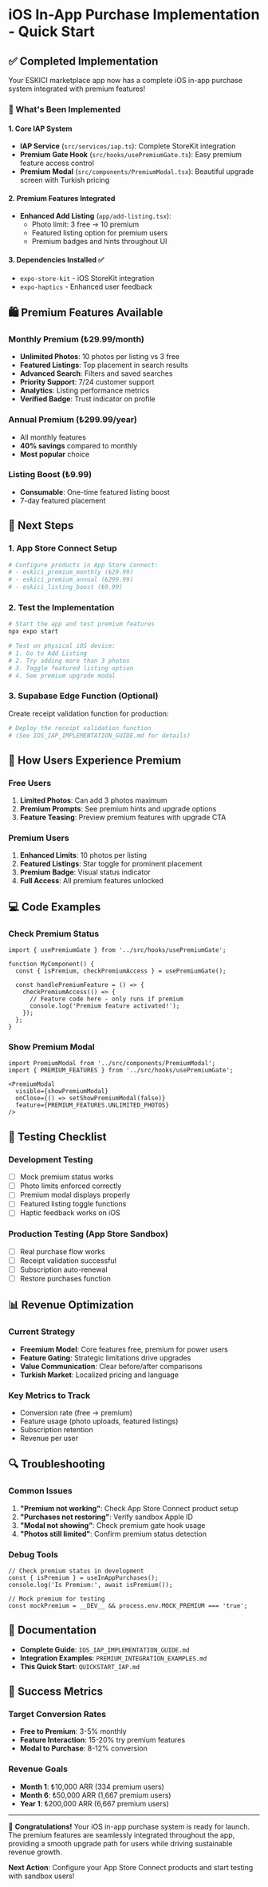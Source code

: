 # iOS In-App Purchase Implementation - Quick Start

## ✅ Completed Implementation

Your ESKICI marketplace app now has a complete iOS in-app purchase system integrated with premium features!

### 🚀 What's Been Implemented

#### 1. Core IAP System
- **IAP Service** (`src/services/iap.ts`): Complete StoreKit integration
- **Premium Gate Hook** (`src/hooks/usePremiumGate.ts`): Easy premium feature access control
- **Premium Modal** (`src/components/PremiumModal.tsx`): Beautiful upgrade screen with Turkish pricing

#### 2. Premium Features Integrated
- **Enhanced Add Listing** (`app/add-listing.tsx`):
  - Photo limit: 3 free → 10 premium 
  - Featured listing option for premium users
  - Premium badges and hints throughout UI

#### 3. Dependencies Installed ✅
- `expo-store-kit` - iOS StoreKit integration
- `expo-haptics` - Enhanced user feedback

## 🛍️ Premium Features Available

### Monthly Premium (₺29.99/month)
- **Unlimited Photos**: 10 photos per listing vs 3 free
- **Featured Listings**: Top placement in search results  
- **Advanced Search**: Filters and saved searches
- **Priority Support**: 7/24 customer support
- **Analytics**: Listing performance metrics
- **Verified Badge**: Trust indicator on profile

### Annual Premium (₺299.99/year)
- All monthly features
- **40% savings** compared to monthly
- **Most popular** choice

### Listing Boost (₺9.99)
- **Consumable**: One-time featured listing boost
- 7-day featured placement

## 🔧 Next Steps

### 1. App Store Connect Setup
```bash
# Configure products in App Store Connect:
# - eskici_premium_monthly (₺29.99)
# - eskici_premium_annual (₺299.99) 
# - eskici_listing_boost (₺9.99)
```

### 2. Test the Implementation
```bash
# Start the app and test premium features
npx expo start

# Test on physical iOS device:
# 1. Go to Add Listing
# 2. Try adding more than 3 photos
# 3. Toggle featured listing option
# 4. See premium upgrade modal
```

### 3. Supabase Edge Function (Optional)
Create receipt validation function for production:
```bash
# Deploy the receipt validation function
# (See IOS_IAP_IMPLEMENTATION_GUIDE.md for details)
```

## 📱 How Users Experience Premium

### Free Users
1. **Limited Photos**: Can add 3 photos maximum
2. **Premium Prompts**: See premium hints and upgrade options
3. **Feature Teasing**: Preview premium features with upgrade CTA

### Premium Users  
1. **Enhanced Limits**: 10 photos per listing
2. **Featured Listings**: Star toggle for prominent placement
3. **Premium Badge**: Visual status indicator
4. **Full Access**: All premium features unlocked

## 💻 Code Examples

### Check Premium Status
```tsx
import { usePremiumGate } from '../src/hooks/usePremiumGate';

function MyComponent() {
  const { isPremium, checkPremiumAccess } = usePremiumGate();
  
  const handlePremiumFeature = () => {
    checkPremiumAccess(() => {
      // Feature code here - only runs if premium
      console.log('Premium feature activated!');
    });
  };
}
```

### Show Premium Modal
```tsx
import PremiumModal from '../src/components/PremiumModal';
import { PREMIUM_FEATURES } from '../src/hooks/usePremiumGate';

<PremiumModal 
  visible={showPremiumModal}
  onClose={() => setShowPremiumModal(false)}
  feature={PREMIUM_FEATURES.UNLIMITED_PHOTOS}
/>
```

## 🧪 Testing Checklist

### Development Testing
- [ ] Mock premium status works
- [ ] Photo limits enforced correctly
- [ ] Premium modal displays properly  
- [ ] Featured listing toggle functions
- [ ] Haptic feedback works on iOS

### Production Testing (App Store Sandbox)
- [ ] Real purchase flow works
- [ ] Receipt validation successful
- [ ] Subscription auto-renewal
- [ ] Restore purchases function

## 📊 Revenue Optimization

### Current Strategy
- **Freemium Model**: Core features free, premium for power users
- **Feature Gating**: Strategic limitations drive upgrades
- **Value Communication**: Clear before/after comparisons
- **Turkish Market**: Localized pricing and language

### Key Metrics to Track
- Conversion rate (free → premium)
- Feature usage (photo uploads, featured listings)
- Subscription retention
- Revenue per user

## 🔍 Troubleshooting

### Common Issues
1. **"Premium not working"**: Check App Store Connect product setup
2. **"Purchases not restoring"**: Verify sandbox Apple ID
3. **"Modal not showing"**: Check premium gate hook usage
4. **"Photos still limited"**: Confirm premium status detection

### Debug Tools
```tsx
// Check premium status in development
const { isPremium } = useInAppPurchases();
console.log('Is Premium:', await isPremium());

// Mock premium for testing
const mockPremium = __DEV__ && process.env.MOCK_PREMIUM === 'true';
```

## 📄 Documentation

- **Complete Guide**: `IOS_IAP_IMPLEMENTATION_GUIDE.md`
- **Integration Examples**: `PREMIUM_INTEGRATION_EXAMPLES.md` 
- **This Quick Start**: `QUICKSTART_IAP.md`

## 🎯 Success Metrics

### Target Conversion Rates
- **Free to Premium**: 3-5% monthly
- **Feature Interaction**: 15-20% try premium features
- **Modal to Purchase**: 8-12% conversion

### Revenue Goals
- **Month 1**: ₺10,000 ARR (334 premium users)
- **Month 6**: ₺50,000 ARR (1,667 premium users)  
- **Year 1**: ₺200,000 ARR (6,667 premium users)

---

🎉 **Congratulations!** Your iOS in-app purchase system is ready for launch. The premium features are seamlessly integrated throughout the app, providing a smooth upgrade path for users while driving sustainable revenue growth.

**Next Action**: Configure your App Store Connect products and start testing with sandbox users!